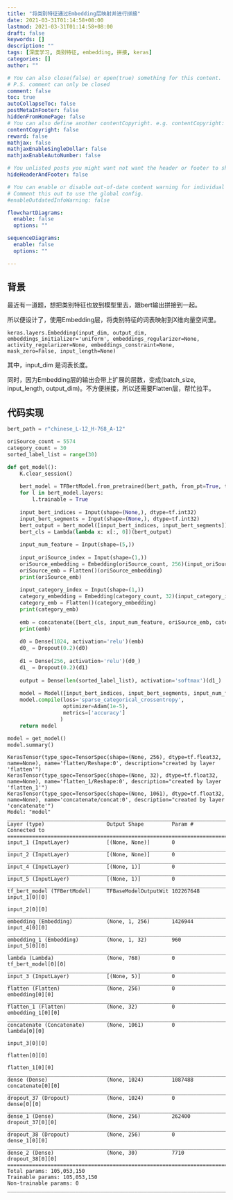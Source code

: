 ```yaml
---
title: "将类别特征通过Embedding层映射并进行拼接"
date: 2021-03-31T01:14:58+08:00
lastmod: 2021-03-31T01:14:58+08:00
draft: false
keywords: []
description: ""
tags: [深度学习, 类别特征, embedding, 拼接, keras]
categories: []
author: ""

# You can also close(false) or open(true) something for this content.
# P.S. comment can only be closed
comment: false
toc: true
autoCollapseToc: false
postMetaInFooter: false
hiddenFromHomePage: false
# You can also define another contentCopyright. e.g. contentCopyright: "This is another copyright."
contentCopyright: false
reward: false
mathjax: false
mathjaxEnableSingleDollar: false
mathjaxEnableAutoNumber: false

# You unlisted posts you might want not want the header or footer to show
hideHeaderAndFooter: false

# You can enable or disable out-of-date content warning for individual post.
# Comment this out to use the global config.
#enableOutdatedInfoWarning: false

flowchartDiagrams:
  enable: false
  options: ""

sequenceDiagrams: 
  enable: false
  options: ""

---
```


## 背景

最近有一道题，想把类别特征也放到模型里去，跟bert输出拼接到一起。

所以便设计了，使用Embedding层，将类别特征的词表映射到X维向量空间里。

    keras.layers.Embedding(input_dim, output_dim, embeddings_initializer='uniform', embeddings_regularizer=None, activity_regularizer=None, embeddings_constraint=None, mask_zero=False, input_length=None)

其中，input_dim 是词表长度。

同时，因为Embedding层的输出会带上扩展的层数，变成(batch_size, input_length, output_dim)。不方便拼接，所以还需要Flatten层，帮忙拉平。

## 代码实现

```python
bert_path = r"chinese_L-12_H-768_A-12"

oriSource_count = 5574
category_count = 30
sorted_label_list = range(30)
```

```python
def get_model():
    K.clear_session()
    
    bert_model = TFBertModel.from_pretrained(bert_path, from_pt=True, trainable=True)
    for l in bert_model.layers:
        l.trainable = True
    
    input_bert_indices = Input(shape=(None,), dtype=tf.int32)
    input_bert_segments = Input(shape=(None,), dtype=tf.int32)
    bert_output = bert_model([input_bert_indices, input_bert_segments])[0]
    bert_cls = Lambda(lambda x: x[:, 0])(bert_output)
    
    input_num_feature = Input(shape=(5,))
    
    input_oriSource_index = Input(shape=(1,))
    oriSource_embedding = Embedding(oriSource_count, 256)(input_oriSource_index)
    oriSource_emb = Flatten()(oriSource_embedding)
    print(oriSource_emb)
    
    input_category_index = Input(shape=(1,))
    category_embedding = Embedding(category_count, 32)(input_category_index)
    category_emb = Flatten()(category_embedding)
    print(category_emb)
    
    emb = concatenate([bert_cls, input_num_feature, oriSource_emb, category_emb])
    print(emb)
    
    d0 = Dense(1024, activation='relu')(emb)
    d0_ = Dropout(0.2)(d0)
    
    d1 = Dense(256, activation='relu')(d0_)
    d1_ = Dropout(0.2)(d1)
    
    output = Dense(len(sorted_label_list), activation='softmax')(d1_)
    
    model = Model([input_bert_indices, input_bert_segments, input_num_feature, input_oriSource_index, input_category_index], output)
    model.compile(loss='sparse_categorical_crossentropy',
                  optimizer=Adam(1e-5),
                  metrics=['accuracy']
                 )
    return model
```

```python
model = get_model()
model.summary()
```

    KerasTensor(type_spec=TensorSpec(shape=(None, 256), dtype=tf.float32, name=None), name='flatten/Reshape:0', description="created by layer 'flatten'")
    KerasTensor(type_spec=TensorSpec(shape=(None, 32), dtype=tf.float32, name=None), name='flatten_1/Reshape:0', description="created by layer 'flatten_1'")
    KerasTensor(type_spec=TensorSpec(shape=(None, 1061), dtype=tf.float32, name=None), name='concatenate/concat:0', description="created by layer 'concatenate'")
    Model: "model"
    __________________________________________________________________________________________________
    Layer (type)                    Output Shape         Param #     Connected to                     
    ==================================================================================================
    input_1 (InputLayer)            [(None, None)]       0                                            
    __________________________________________________________________________________________________
    input_2 (InputLayer)            [(None, None)]       0                                            
    __________________________________________________________________________________________________
    input_4 (InputLayer)            [(None, 1)]          0                                            
    __________________________________________________________________________________________________
    input_5 (InputLayer)            [(None, 1)]          0                                            
    __________________________________________________________________________________________________
    tf_bert_model (TFBertModel)     TFBaseModelOutputWit 102267648   input_1[0][0]                    
                                                                    input_2[0][0]                    
    __________________________________________________________________________________________________
    embedding (Embedding)           (None, 1, 256)       1426944     input_4[0][0]                    
    __________________________________________________________________________________________________
    embedding_1 (Embedding)         (None, 1, 32)        960         input_5[0][0]                    
    __________________________________________________________________________________________________
    lambda (Lambda)                 (None, 768)          0           tf_bert_model[0][0]              
    __________________________________________________________________________________________________
    input_3 (InputLayer)            [(None, 5)]          0                                            
    __________________________________________________________________________________________________
    flatten (Flatten)               (None, 256)          0           embedding[0][0]                  
    __________________________________________________________________________________________________
    flatten_1 (Flatten)             (None, 32)           0           embedding_1[0][0]                
    __________________________________________________________________________________________________
    concatenate (Concatenate)       (None, 1061)         0           lambda[0][0]                     
                                                                    input_3[0][0]                    
                                                                    flatten[0][0]                    
                                                                    flatten_1[0][0]                  
    __________________________________________________________________________________________________
    dense (Dense)                   (None, 1024)         1087488     concatenate[0][0]                
    __________________________________________________________________________________________________
    dropout_37 (Dropout)            (None, 1024)         0           dense[0][0]                      
    __________________________________________________________________________________________________
    dense_1 (Dense)                 (None, 256)          262400      dropout_37[0][0]                 
    __________________________________________________________________________________________________
    dropout_38 (Dropout)            (None, 256)          0           dense_1[0][0]                    
    __________________________________________________________________________________________________
    dense_2 (Dense)                 (None, 30)           7710        dropout_38[0][0]                 
    ==================================================================================================
    Total params: 105,053,150
    Trainable params: 105,053,150
    Non-trainable params: 0
    __________________________________________________________________________________________________
